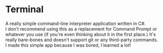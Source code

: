 # Terminal
A really simple command-line interpreter application written in C#.</br>
I don't recommend using this as a replacement for Command Prompt or whatever you use (if you're even thinking about it in the first place.) It's really bare-bones and doesn't support git or any third-party commands.</br>
I made this simple app because I was bored, I learned a lot!
